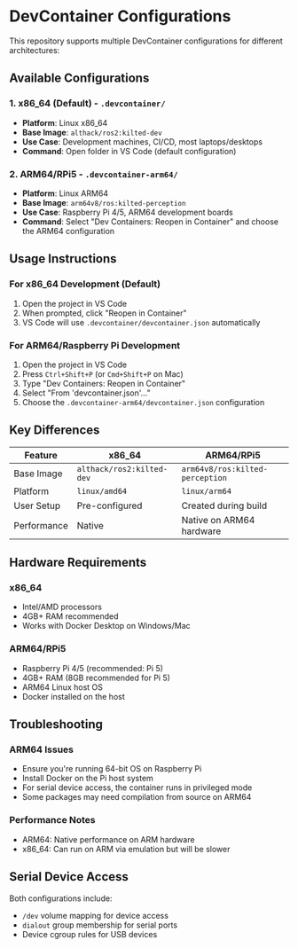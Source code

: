 # DevContainer Configurations

This repository supports multiple DevContainer configurations for different architectures:

## Available Configurations

### 1. x86_64 (Default) - `.devcontainer/`
- **Platform**: Linux x86_64 
- **Base Image**: `althack/ros2:kilted-dev`
- **Use Case**: Development machines, CI/CD, most laptops/desktops
- **Command**: Open folder in VS Code (default configuration)

### 2. ARM64/RPi5 - `.devcontainer-arm64/`
- **Platform**: Linux ARM64 
- **Base Image**: `arm64v8/ros:kilted-perception`
- **Use Case**: Raspberry Pi 4/5, ARM64 development boards
- **Command**: Select "Dev Containers: Reopen in Container" and choose the ARM64 configuration

## Usage Instructions

### For x86_64 Development (Default)
1. Open the project in VS Code
2. When prompted, click "Reopen in Container" 
3. VS Code will use `.devcontainer/devcontainer.json` automatically

### For ARM64/Raspberry Pi Development
1. Open the project in VS Code
2. Press `Ctrl+Shift+P` (or `Cmd+Shift+P` on Mac)
3. Type "Dev Containers: Reopen in Container"
4. Select "From 'devcontainer.json'..."
5. Choose the `.devcontainer-arm64/devcontainer.json` configuration

## Key Differences

| Feature | x86_64 | ARM64/RPi5 |
|---------|--------|------------|
| Base Image | `althack/ros2:kilted-dev` | `arm64v8/ros:kilted-perception` |
| Platform | `linux/amd64` | `linux/arm64` |
| User Setup | Pre-configured | Created during build |
| Performance | Native | Native on ARM64 hardware |

## Hardware Requirements

### x86_64
- Intel/AMD processors
- 4GB+ RAM recommended
- Works with Docker Desktop on Windows/Mac

### ARM64/RPi5
- Raspberry Pi 4/5 (recommended: Pi 5)
- 4GB+ RAM (8GB recommended for Pi 5)
- ARM64 Linux host OS
- Docker installed on the host

## Troubleshooting

### ARM64 Issues
- Ensure you're running 64-bit OS on Raspberry Pi
- Install Docker on the Pi host system
- For serial device access, the container runs in privileged mode
- Some packages may need compilation from source on ARM64

### Performance Notes
- ARM64: Native performance on ARM hardware
- x86_64: Can run on ARM via emulation but will be slower

## Serial Device Access
Both configurations include:
- `/dev` volume mapping for device access
- `dialout` group membership for serial ports
- Device cgroup rules for USB devices